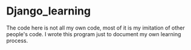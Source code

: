 # Django_learning



The code here is not all my own code, most of it is my imitation of other people's code. I wrote this program just to document my own learning process.

